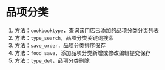 # 品项分类

1. 方法：`cookbooktype`，查询该门店已添加的品项分类分页列表
2. 方法：`type_search`，品项分类关键词搜索
3. 方法：`save_order`，品项分类排序保存
4. 方法：`food_save`，添加品项分类新增或修改编辑提交保存
5. 方法：`type_del`，品项分类删除



